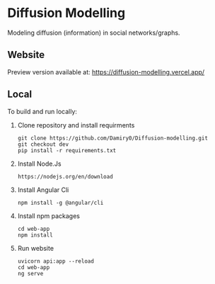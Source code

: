 # Diffusion Modelling
Modeling diffusion (information) in social networks/graphs.
## Website
Preview version available at: https://diffusion-modelling.vercel.app/

## Local

To build and run locally:

1. Clone repository and install requirments 
    ```
    git clone https://github.com/Damiry0/Diffusion-modelling.git
    git checkout dev
    pip install -r requirements.txt
    ```
2. Install Node.Js 
   ```
   https://nodejs.org/en/download
   ```
3. Install Angular Cli
   ```
   npm install -g @angular/cli
   ```
4. Install npm packages 
   ```
   cd web-app
   npm install
   ```
5. Run website
    ```
    uvicorn api:app --reload
    cd web-app
    ng serve
    ```
